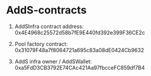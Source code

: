 # AddS-contracts

1. AddSInfra contract address: 0x4E4968c25572d58b7fE9E440fd392e399F36CE2c

2. Pool factory contract: 0x31079F48a7f8064721a695c83a08dE0424Cb9632

3. AddS infra owner / AddSWallet: 0xa5FdD3CB3792E74CAc421Aa97fbcceFC859df7B4